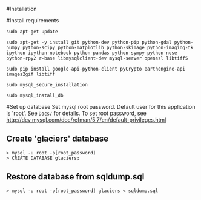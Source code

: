 #Installation

#Install requirements
```
sudo apt-get update

sudo apt-get -y install git python-dev python-pip python-gdal python-numpy python-scipy python-matplotlib python-skimage python-imaging-tk ipython ipython-notebook python-pandas python-sympy python-nose python-rpy2 r-base libmysqlclient-dev mysql-server openssl libtiff5

sudo pip install google-api-python-client pyCrypto earthengine-api images2gif libtiff 

sudo mysql_secure_installation 

sudo mysql_install_db
```

#Set up database
Set mysql root password. Default user for this application is 'root'. See ```Docs/``` for details. To set root password, see http://dev.mysql.com/doc/refman/5.7/en/default-privileges.html

Create 'glaciers' database
------------------
```
> mysql -u root -p[root_password]
> CREATE DATABASE glaciers;
```


Restore database from sqldump.sql
------------------

```> mysql -u root -p[root_password] glaciers < sqldump.sql```
